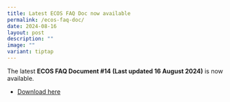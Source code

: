 ```yaml
---
title: Latest ECOS FAQ Doc now available
permalink: /ecos-faq-doc/
date: 2024-08-16
layout: post
description: ""
image: ""
variant: tiptap
---
```

<p>The latest <strong>ECOS FAQ Document #14 (Last updated 16 August 2024)</strong> is
now available.</p>
<ul data-tight="true" class="tight">
<li>
<p><a href="/files/FAQ/ECOS_Launch_FAQ__14___16_Aug_2024.pdf" rel="noopener noreferrer nofollow" target="_blank">Download here</a>
</p>
</li>
</ul>
<p></p>